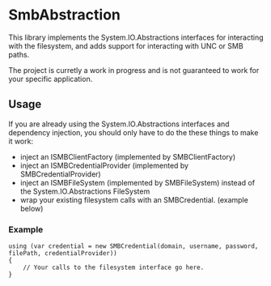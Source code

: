 # SmbAbstraction

This library implements the System.IO.Abstractions interfaces for interacting
with the filesystem, and adds support for interacting with UNC or SMB paths.

The project is curretly a work in progress and is not guaranteed to work for
your specific application.

## Usage

If you are already using the System.IO.Abstractions interfaces and dependency 
injection, you should only have to do the these things to make it work:

- inject an ISMBClientFactory (implemented by SMBClientFactory)
- inject an ISMBCredentialProvider (implemented by SMBCredentialProvider)
- inject an ISMBFileSystem (implemented by SMBFileSystem) instead of the System.IO.Abstractions FileSystem
- wrap your existing filesystem calls with an SMBCredential. (example below)

### Example

```CSharp
using (var credential = new SMBCredential(domain, username, password, filePath, credentialProvider))
{
    // Your calls to the filesystem interface go here.
}
```
